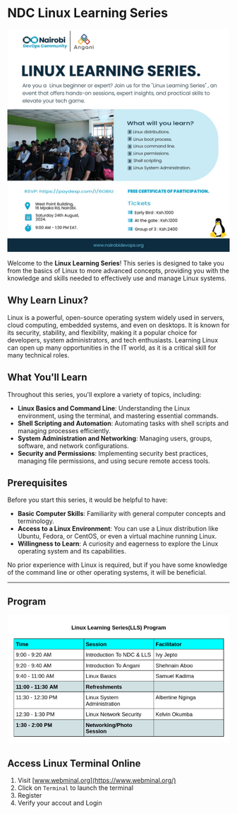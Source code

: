 # NDC Linux Learning Series

![Event Image](./images/angani2.jpeg)

Welcome to the **Linux Learning Series**! This series is designed to take you from the basics of Linux to more advanced concepts, providing you with the knowledge and skills needed to effectively use and manage Linux systems. 

## Why Learn Linux?

Linux is a powerful, open-source operating system widely used in servers, cloud computing, embedded systems, and even on desktops. It is known for its security, stability, and flexibility, making it a popular choice for developers, system administrators, and tech enthusiasts. Learning Linux can open up many opportunities in the IT world, as it is a critical skill for many technical roles.

## What You'll Learn

Throughout this series, you'll explore a variety of topics, including:

- **Linux Basics and Command Line**: Understanding the Linux environment, using the terminal, and mastering essential commands.
- **Shell Scripting and Automation**: Automating tasks with shell scripts and managing processes efficiently.
- **System Administration and Networking**: Managing users, groups, software, and network configurations.
- **Security and Permissions**: Implementing security best practices, managing file permissions, and using secure remote access tools.



## Prerequisites

Before you start this series, it would be helpful to have:

- **Basic Computer Skills**: Familiarity with general computer concepts and terminology.
- **Access to a Linux Environment**: You can use a Linux distribution like Ubuntu, Fedora, or CentOS, or even a virtual machine running Linux.
- **Willingness to Learn**: A curiosity and eagerness to explore the Linux operating system and its capabilities.

No prior experience with Linux is required, but if you have some knowledge of the command line or other operating systems, it will be beneficial.

---

## Program

![Program](./images/lls%20program.png)

## Access Linux Terminal Online

1. Visit [www.webminal.org](https://www.webminal.org/)
2. Click on `Terminal` to launch the terminal
3. Register 
4. Verify your accout and Login

